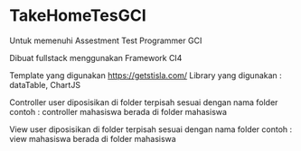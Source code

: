 # TakeHomeTesGCI
Untuk memenuhi Assestment Test Programmer GCI

Dibuat fullstack menggunakan Framework CI4

Template yang digunakan https://getstisla.com/
Library yang digunakan : dataTable, ChartJS

Controller user diposisikan di folder terpisah sesuai dengan nama folder
contoh : controller mahasiswa berada di folder mahasiswa

View user diposisikan di folder terpisah sesuai dengan nama folder
contoh : view mahasiswa berada di folder mahasiswa
